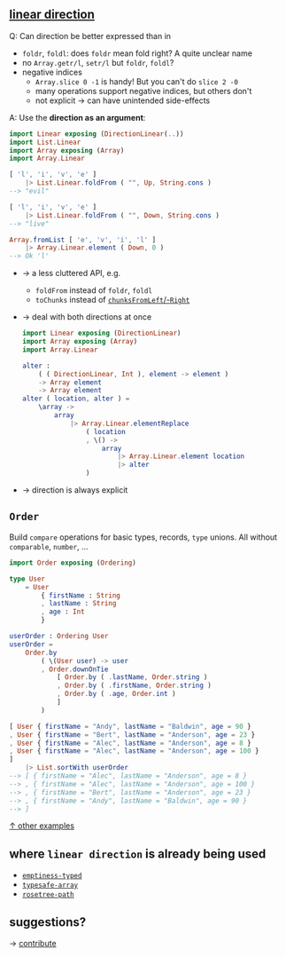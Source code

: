 ## [linear direction](https://dark.elm.dmy.fr/packages/lue-bird/elm-linear-direction/latest/)

Q: Can direction be better expressed than in

  - `foldr`, `foldl`: does `foldr` mean fold right? A quite unclear name
  - no `Array.getr/l`, `setr/l` but `foldr`, `foldl`?
  - negative indices
      - `Array.slice 0 -1` is handy! But you can't do `slice 2 -0`
      - many operations support negative indices, but others don't
      - not explicit → can have unintended side-effects

A: Use the **direction as an argument**:

```elm
import Linear exposing (DirectionLinear(..))
import List.Linear
import Array exposing (Array)
import Array.Linear

[ 'l', 'i', 'v', 'e' ]
    |> List.Linear.foldFrom ( "", Up, String.cons )
--> "evil"

[ 'l', 'i', 'v', 'e' ]
    |> List.Linear.foldFrom ( "", Down, String.cons )
--> "live"

Array.fromList [ 'e', 'v', 'i', 'l' ]
    |> Array.Linear.element ( Down, 0 )
--> Ok 'l'
```

  - → a less cluttered API, e.g.
      - `foldFrom` instead of `foldr`, `foldl`
      - `toChunks` instead of [`chunksFromLeft`/-`Right`](https://package.elm-lang.org/packages/elm-community/list-split/latest/List-Split)

  - → deal with both directions at once

    ```elm
    import Linear exposing (DirectionLinear)
    import Array exposing (Array)
    import Array.Linear

    alter :
        ( ( DirectionLinear, Int ), element -> element )
        -> Array element
        -> Array element
    alter ( location, alter ) =
        \array ->
            array
                |> Array.Linear.elementReplace
                    ( location
                    , \() ->
                        array
                            |> Array.Linear.element location
                            |> alter
                    )
    ```

  - → direction is always explicit

## `Order`

Build `compare` operations for basic types, records, `type` unions.
All without `comparable`, `number`, ...

```elm
import Order exposing (Ordering)

type User
    = User
        { firstName : String
        , lastName : String
        , age : Int
        }

userOrder : Ordering User
userOrder =
    Order.by
        ( \(User user) -> user
        , Order.downOnTie
            [ Order.by ( .lastName, Order.string )
            , Order.by ( .firstName, Order.string )
            , Order.by ( .age, Order.int )
            ]
        )

[ User { firstName = "Andy", lastName = "Baldwin", age = 90 }
, User { firstName = "Bert", lastName = "Anderson", age = 23 }
, User { firstName = "Alec", lastName = "Anderson", age = 8 }
, User { firstName = "Alec", lastName = "Anderson", age = 100 }
]
    |> List.sortWith userOrder
--> [ { firstName = "Alec", lastName = "Anderson", age = 8 }
--> , { firstName = "Alec", lastName = "Anderson", age = 100 }
--> , { firstName = "Bert", lastName = "Anderson", age = 23 }
--> , { firstName = "Andy", lastName = "Baldwin", age = 90 }
--> ]
```

[↑ other examples](https://github.com/lue-bird/elm-linear-direction/blob/master/example/src/Card.elm)

## where `linear direction` is already being used

  - [`emptiness-typed`](https://dark.elm.dmy.fr/packages/lue-bird/elm-emptiness-typed/latest/)
  - [`typesafe-array`](https://dark.elm.dmy.fr/packages/lue-bird/elm-typesafe-array/latest/)
  - [`rosetree-path`](https://dark.elm.dmy.fr/packages/lue-bird/elm-rosetree-path/latest/)

## suggestions?

→ [contribute](https://github.com/lue-bird/elm-linear-direction/blob/master/contributing.md)
